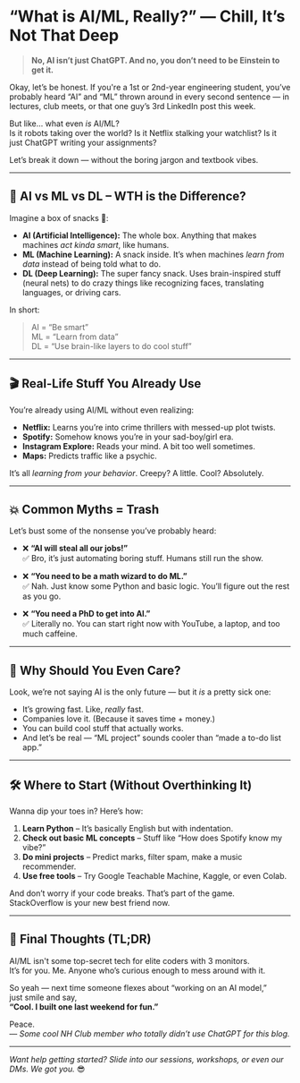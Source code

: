 # “What is AI/ML, Really?” — Chill, It’s Not That Deep

> **No, AI isn’t just ChatGPT. And no, you don’t need to be Einstein to get it.**

Okay, let’s be honest. If you're a 1st or 2nd-year engineering student, you’ve probably heard “AI” and “ML” thrown around in every second sentence — in lectures, club meets, or that one guy’s 3rd LinkedIn post this week.

But like… what even *is* AI/ML?  
Is it robots taking over the world? Is it Netflix stalking your watchlist? Is it just ChatGPT writing your assignments?

Let’s break it down — without the boring jargon and textbook vibes.

---

## 🤖 AI vs ML vs DL – WTH is the Difference?

Imagine a box of snacks 🍫:

- **AI (Artificial Intelligence):** The whole box. Anything that makes machines *act kinda smart*, like humans.
- **ML (Machine Learning):** A snack inside. It’s when machines *learn from data* instead of being told what to do.
- **DL (Deep Learning):** The super fancy snack. Uses brain-inspired stuff (neural nets) to do crazy things like recognizing faces, translating languages, or driving cars.

In short:

> AI = “Be smart”  
> ML = “Learn from data”  
> DL = “Use brain-like layers to do cool stuff”

---

## 🎬 Real-Life Stuff You Already Use

You’re already using AI/ML without even realizing:

- **Netflix:** Learns you’re into crime thrillers with messed-up plot twists.
- **Spotify:** Somehow knows you’re in your sad-boy/girl era.
- **Instagram Explore:** Reads your mind. A bit too well sometimes.
- **Maps:** Predicts traffic like a psychic.

It’s all *learning from your behavior*. Creepy? A little. Cool? Absolutely.

---

## 💥 Common Myths = Trash

Let’s bust some of the nonsense you’ve probably heard:

- ❌ **“AI will steal all our jobs!”**  
  ✅ Bro, it’s just automating boring stuff. Humans still run the show.

- ❌ **“You need to be a math wizard to do ML.”**  
  ✅ Nah. Just know some Python and basic logic. You’ll figure out the rest as you go.

- ❌ **“You need a PhD to get into AI.”**  
  ✅ Literally no. You can start right now with YouTube, a laptop, and too much caffeine.

---

## 🧠 Why Should You Even Care?

Look, we’re not saying AI is the only future — but it *is* a pretty sick one:

- It’s growing fast. Like, *really* fast.
- Companies love it. (Because it saves time + money.)
- You can build cool stuff that actually works.
- And let’s be real — “ML project” sounds cooler than “made a to-do list app.”

---

## 🛠️ Where to Start (Without Overthinking It)

Wanna dip your toes in? Here’s how:

1. **Learn Python** – It’s basically English but with indentation.
2. **Check out basic ML concepts** – Stuff like “How does Spotify know my vibe?”
3. **Do mini projects** – Predict marks, filter spam, make a music recommender.
4. **Use free tools** – Try Google Teachable Machine, Kaggle, or even Colab.

And don’t worry if your code breaks. That’s part of the game. StackOverflow is your new best friend now.

---

## 🚀 Final Thoughts (TL;DR)

AI/ML isn't some top-secret tech for elite coders with 3 monitors.  
It’s for you. Me. Anyone who’s curious enough to mess around with it.

So yeah — next time someone flexes about “working on an AI model,”  
just smile and say,  
**“Cool. I built one last weekend for fun.”**

Peace.  
— *Some cool NH Club member who totally didn’t use ChatGPT for this blog.*

---

*Want help getting started? Slide into our sessions, workshops, or even our DMs. We got you.* 😎

